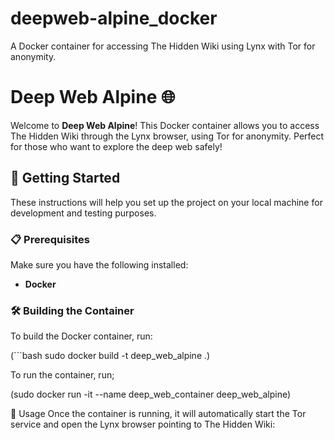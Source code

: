 # deepweb-alpine_docker

A Docker container for accessing The Hidden Wiki using Lynx with Tor for anonymity.

# Deep Web Alpine 🌐

Welcome to **Deep Web Alpine**! This Docker container allows you to access The Hidden Wiki through the Lynx browser, using Tor for anonymity. Perfect for those who want to explore the deep web safely!

## 🚀 Getting Started

These instructions will help you set up the project on your local machine for development and testing purposes.

### 📋 Prerequisites

Make sure you have the following installed:

- **Docker**


### 🛠️ Building the Container

To build the Docker container, run:

(```bash
sudo docker build -t deep_web_alpine .)

To run the container, run;

(sudo docker run -it --name deep_web_container deep_web_alpine)

📖 Usage
Once the container is running, it will automatically start the Tor service and open the Lynx browser pointing to The Hidden Wiki:


